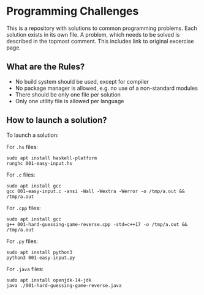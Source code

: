 # Programming Challenges

This is a repository with solutions to common programming problems.
Each solution exists in its own file.
A problem, which needs to be solved is described in the topmost comment.
This includes link to original excercise page.

## What are the Rules?

- No build system should be used, except for compiler
- No package manager is allowed, e.g. no use of a non-standard modules
- There should be only one file per solution
- Only one utility file is allowed per language

## How to launch a solution?

To launch a solution:

For `.hs` files:

    sudo apt install haskell-platform
    runghc 001-easy-input.hs

For `.c` files:

    sudo apt install gcc
    gcc 001-easy-input.c -ansi -Wall -Wextra -Werror -o /tmp/a.out && /tmp/a.out

For `.cpp` files:

    sudo apt install gcc
    g++ 001-hard-guessing-game-reverse.cpp -std=c++17 -o /tmp/a.out && /tmp/a.out

For `.py` files:

    sudo apt install python3
    python3 001-easy-input.py

For `.java` files:

    sudo apt install openjdk-14-jdk
    java ./001-hard-guessing-game-reverse.java
